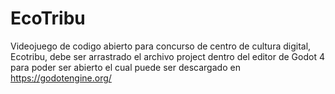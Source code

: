 # EcoTribu
Videojuego de codigo abierto para concurso de centro de cultura digital, Ecotribu, debe ser arrastrado el archivo project dentro del editor de Godot 4 para poder ser abierto el cual puede ser descargado en https://godotengine.org/
